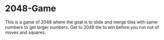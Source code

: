 # 2048-Game

This is a game of 2048 where the goal is to slide and merge tiles with same numbers to get larger numbers.
Get to 2048 tile to win before you run out of moves and squares.
